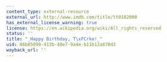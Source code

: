 ```yaml
---
content_type: external-resource
external_url: http://www.imdb.com/title/tt0102000
has_external_license_warning: true
license: https://en.wikipedia.org/wiki/All_rights_reserved
status: ''
title: "_Happy Birthday, T\xFCrke!_"
uid: 86b85090-413b-40e7-9a4e-b11b12a878d3
wayback_url: ''
---
```

